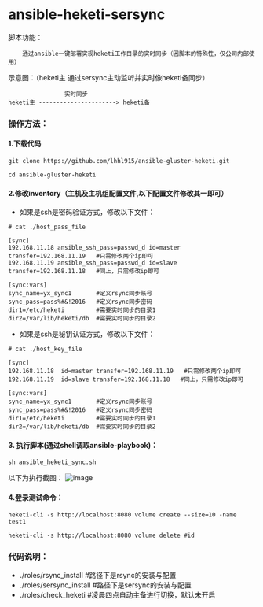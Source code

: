 # ansible-heketi-sersync

脚本功能：

~~~~
    通过ansible一键部署实现heketi工作目录的实时同步（因脚本的特殊性，仅公司内部使用）
~~~~

示意图：（heketi主 通过sersync主动监听并实时像heketi备同步）

```
                实时同步
heketi主 ----------------------> heketi备
```

### 操作方法：

#### 1.下载代码


```
git clone https://github.com/lhhl915/ansible-gluster-heketi.git

cd ansible-gluster-heketi

```

#### 2.修改inventory（主机及主机组配置文件,以下配置文件修改其一即可）

- 如果是ssh是密码验证方式，修改以下文件：

```
# cat ./host_pass_file

[sync]
192.168.11.18 ansible_ssh_pass=passwd_d id=master transfer=192.168.11.19   #只需修改两个ip即可
192.168.11.19 ansible_ssh_pass=passwd_d id=slave transfer=192.168.11.18   #同上，只需修改ip即可

[sync:vars]       
sync_name=yx_sync1       #定义rsync同步账号
sync_pass=pass%#&!2016   #定义rsync同步密码
dir1=/etc/heketi         #需要实时同步的目录1
dir2=/var/lib/heketi/db  #需要实时同步的目录2
```

- 如果是ssh是秘钥认证方式，修改以下文件：

```
# cat ./host_key_file

[sync]
192.168.11.18  id=master transfer=192.168.11.19   #只需修改两个ip即可
192.168.11.19  id=slave transfer=192.168.11.18   #同上，只需修改ip即可

[sync:vars]       
sync_name=yx_sync1       #定义rsync同步账号
sync_pass=pass%#&!2016   #定义rsync同步密码
dir1=/etc/heketi         #需要实时同步的目录1
dir2=/var/lib/heketi/db  #需要实时同步的目录2
```

#### 3. 执行脚本(通过shell调取ansible-playbook)：

```
sh ansible_heketi_sync.sh
```

以下为执行截图：
![image](https://github.com/lhhl915/ansible-gluster-heketi/blob/master/%E6%89%A7%E8%A1%8C%E8%84%9A%E6%9C%AC.jpg)


#### 4.登录测试命令： 

```
heketi-cli -s http://localhost:8080 volume create --size=10 -name test1

heketi-cli -s http://localhost:8080 volume delete #id
```

### 代码说明：
- ./roles/rsync_install #路径下是rsync的安装与配置
- ./roles/sersync_install #路径下是sersync的安装与配置
- ./roles/check_heketi #凌晨四点自动主备进行切换，默认未开启
